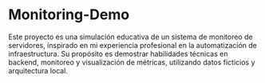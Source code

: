 # Monitoring-Demo
Este proyecto es una simulación educativa de un sistema de monitoreo de servidores, inspirado en mi experiencia profesional en la automatización de infraestructura. Su propósito es demostrar habilidades técnicas en backend, monitoreo y visualización de métricas, utilizando datos ficticios y arquitectura local.
